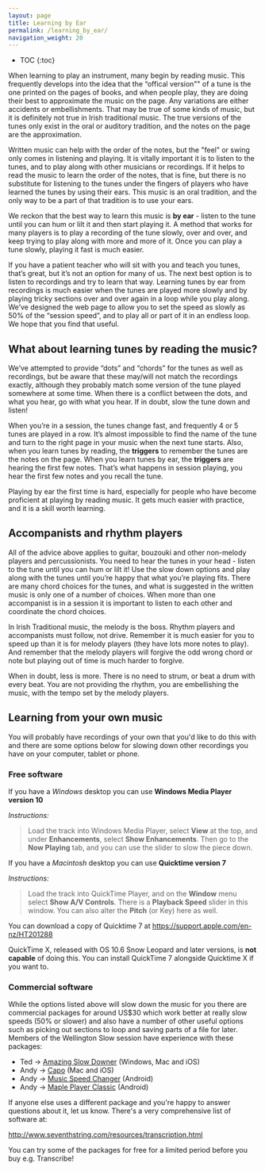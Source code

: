 ```yaml
---
layout: page
title: Learning by Ear
permalink: /learning_by_ear/
navigation_weight: 20
---
```


* TOC
{:toc}

When learning to play an instrument, many begin by reading music.  This frequently develops into the idea that the “offical version"" of a tune is the one printed on the pages of books, and when people play, they are doing their best to approximate the music on the page.  Any variations are either accidents or embellishments.  That may be true of some kinds of music, but it is definitely not true in Irish traditional music.  The true versions of the tunes only exist in the oral or auditory tradition, and the notes on the page are the approximation.

Written music can help with the order of the notes, but the "feel" or swing only comes in listening and playing.  It is vitally important it is to listen to the tunes, and to play along with other musicians or recordings.  If it helps to read the music to learn the order of the notes, that is fine, but there is no substitute for listening to the tunes under the fingers of players who have learned the tunes by using their ears.  This music is an oral tradition, and the only way to be a part of that tradition is to use your ears.

We reckon that the best way to learn this music is **by ear** - listen to the tune until you can hum or lilt it and then start playing it.  A method that works for many players is to play a recording of the tune slowly, over and over, and keep trying to play along with more and more of it. Once you can play a tune slowly, playing it fast is much easier.

If you have a patient teacher who will sit with you and teach you tunes, that’s great, but it’s not an option for many of us. The next best option is to listen to recordings and try to learn that way.  Learning tunes by ear from recordings is much easier when the tunes are played more slowly and by playing tricky sections over and over again in a loop while you play along. We’ve designed the web page to allow you to set the speed as slowly as 50% of the “session speed”, and to play all or part of it in an endless loop.  We hope that you find that useful.

What about learning tunes by reading the music?
-----------------------------------------------

We’ve attempted to provide “dots” and “chords” for the tunes as well as recordings, but be aware that these may/will not match the recordings exactly, although they probably match some version of the tune played somewhere at some time.  When there is a conflict between the dots, and what you hear, go with what you hear.  If in doubt, slow the tune down and listen!

When you’re in a session, the tunes change fast, and frequently 4 or 5 tunes are played in a row.  It’s almost impossible to find the name of the tune and turn to the right page in your music when the next tune starts. Also, when you learn tunes by reading, the **triggers** to remember the tunes are the notes on the page.  When you learn tunes by ear, the **triggers** are hearing the first few notes.  That’s what happens in session playing, you hear the first few notes and you recall the tune.

Playing by ear the first time is hard, especially for people who have become proficient at playing by reading music.  It gets much easier with practice, and it is a skill worth learning.

Accompanists and rhythm players
-------------------------------

All of the advice above applies to guitar, bouzouki and other non-melody players and percussionists. You need to hear the tunes in your head - listen to the tune until you can hum or lilt it! Use the slow down options and play along with the tunes until you’re happy that what you’re playing fits.  There are many chord choices for the tunes, and what is suggested in the written music is only one of a number of choices.  When more than one accompanist is in a session it is important to listen to each other and coordinate the chord choices.

In Irish Traditional music, the melody is the boss.  Rhythm players and accompanists must follow, not drive.  Remember it is much easier for you to speed up than it is for melody players (they have lots more notes to play).  And remember that the melody players will forgive the odd wrong chord or note but playing out of time is much harder to forgive.

When in doubt, less is more.  There is no need to strum, or beat a drum with every beat.  You are not providing the rhythm, you are embellishing the music, with the tempo set by the melody players.

Learning from your own music
----------------------------

You will probably have recordings of your own that you'd like to do this with and there are some options below for slowing down other recordings you have on your computer, tablet or phone.

### Free software

If you have a *Windows* desktop you can use **Windows Media Player version 10**

*Instructions:*

> Load the track into Windows Media Player, select **View** at the top, and under
> **Enhancements**, select **Show Enhancements**. Then go to the **Now Playing** tab,
> and you can use the slider to slow the piece down.

If you have a *Macintosh* desktop you can use **Quicktime version 7**

*Instructions:*

> Load the track into QuickTime Player, and on the **Window** menu select **Show A/V
> Controls**. There is a **Playback Speed** slider in this window. You can also alter
> the **Pitch** (or Key) here as well.

You can download a copy of Quicktime 7 at <https://support.apple.com/en-nz/HT201288>

QuickTime X, released with OS 10.6 Snow Leopard and later versions, is **not capable** of doing this. You can install QuickTime 7 alongside Quicktime X if you want to.


### Commercial software

While the options listed above will slow down the music for you there are commercial packages for around US$30 which work better at really slow speeds (50% or slower) and also have a number of other useful options such as picking out sections to loop and saving parts of a file for later. Members of the Wellington Slow session have experience with these packages:

  * Ted  -> <a href="http://www.ronimusic.com/slowdown.htm">Amazing Slow Downer</a> (Windows, Mac and iOS)
  * Andy -> <a href="http://supermegaultragroovy.com/products/capo/">Capo</a> (Mac and iOS)
  * Andy -> <a href="https://play.google.com/store/apps/details?id=com.smp.musicspeed">Music Speed Changer</a> (Android)
   * Andy -> <a href="https://play.google.com/store/apps/details?id=com.sqr5.android.audioplayer">Maple Player Classic</a> (Android)

If anyone else uses a different package and you're happy to answer questions about it, let us know. There's a very comprehensive list of software at:

<http://www.seventhstring.com/resources/transcription.html>

You can try some of the packages for free for a limited period before you buy e.g. Transcribe!
